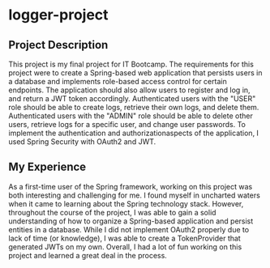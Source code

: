 # logger-project

## Project Description

This project is my final project for IT Bootcamp. The requirements for
this project were to create a Spring-based web application that persists
users in a database and implements  role-based access control for certain
endpoints. The application should also allow users to register and log in,
and return a JWT token accordingly. Authenticated users with the "USER"
role should be able to create logs, retrieve their own logs, and delete them.
Authenticated users with the "ADMIN" role should be able to delete other users,
retrieve logs for a specific user, and change user passwords. To implement the
authentication and authorizationaspects of the application, I used Spring Security
with OAuth2 and JWT.

## My Experience

As a first-time user of the Spring framework, working on this project was both
interesting and challenging for me. I found myself in uncharted waters when it
came to learning about the Spring technology stack. However, throughout the course
of the project, I was able to gain a solid understanding of how to organize a 
Spring-based application and persist entities in a database. While I did not implement
OAuth2 properly due to lack of time (or knowledge), I was able to create a TokenProvider 
that generated JWTs on my own. Overall, I had a lot of fun working on this project and
learned a great deal in the process.
